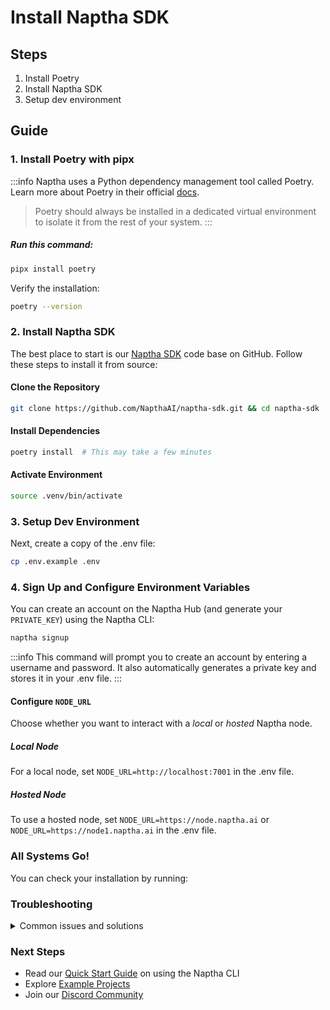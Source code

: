 # Install Naptha SDK

## Steps
1. Install Poetry
2. Install Naptha SDK
3. Setup dev environment

## Guide
### 1. Install Poetry with pipx
:::info
Naptha uses a Python dependency management tool called Poetry. Learn more about Poetry in their official [docs](https://python-poetry.org/docs).

> Poetry should always be installed in a dedicated virtual environment to isolate it from the rest of your system.
:::

##### Run this command:
```bash
pipx install poetry
```

Verify the installation:
```bash
poetry --version
```

### 2. Install Naptha SDK
The best place to start is our [Naptha SDK](https://github.com/NapthaAI/naptha-sdk) code base on GitHub. Follow these steps to install it from source:

#### Clone the Repository
```bash
git clone https://github.com/NapthaAI/naptha-sdk.git && cd naptha-sdk
```

#### Install Dependencies
```bash
poetry install  # This may take a few minutes
```

#### Activate Environment
```bash
source .venv/bin/activate
```

### 3. Setup Dev Environment
Next, create a copy of the .env file:

```bash
cp .env.example .env
```

### 4. Sign Up and Configure Environment Variables
You can create an account on the Naptha Hub (and generate your ```PRIVATE_KEY```) using the Naptha CLI:

```bash
naptha signup
```
:::info
This command will prompt you to create an account by entering a username and password. It also automatically generates a private key and stores it in your .env file.
:::


<!-- Copy the generated private key into your .env file:
```bash
PRIVATE_KEY=your_generated_key_here
NODE_URL=your_chosen_node_url
``` -->

#### Configure ```NODE_URL```
Choose whether you want to interact with a *local* or *hosted* Naptha node.

##### Local Node
For a local node, set ```NODE_URL=http://localhost:7001``` in the .env file.

##### Hosted Node
To use a hosted node, set ```NODE_URL=https://node.naptha.ai``` or ```NODE_URL=https://node1.naptha.ai``` in the .env file.

### All Systems Go!
You can check your installation by running:

### Troubleshooting

<details>
<summary>Common issues and solutions</summary>

1. **Poetry installation fails**
   ```bash
   python -m pip install --user pipx
   python -m pipx ensurepath
   ```

2. **Dependencies conflict**
   ```bash
   poetry env remove python
   poetry install --no-cache
   poetry env use python3.11
   ```

3. **Node connection issues**
   - Verify your internet connection
   - Check if the selected node is operational
   - Ensure your .env file is properly configured

</details>

### Next Steps
- Read our [Quick Start Guide](./NapthaCLI) on using the Naptha CLI
- Explore [Example Projects](../Examples/)
- Join our [Discord Community](https://naptha.ai/naptha-community)
